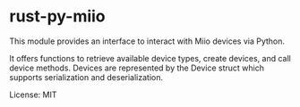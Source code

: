 # rust-py-miio

This module provides an interface to interact with Miio devices via Python.

It offers functions to retrieve available device types, create devices, and call device methods.
Devices are represented by the Device struct which supports serialization and deserialization.

License: MIT
